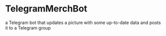 # TelegramMerchBot
a Telegram bot that updates a picture with some up-to-date data and posts it to a Telegram group
